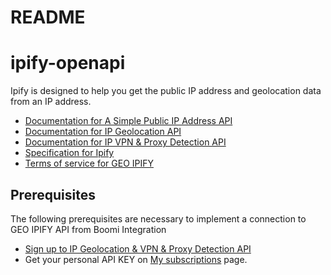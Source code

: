 # README #

# ipify-openapi

Ipify is designed to help you get the public IP address and geolocation data from an IP address.

* [Documentation for A Simple Public IP Address API](https://www.ipify.org/)
* [Documentation for IP Geolocation API](https://geo.ipify.org/docs)
* [Documentation for IP VPN & Proxy Detection API](https://vpn-proxy-detection.ipify.org/docs)
* [Specification for Ipify](https://github.com/cliffano/openapi-ipify)
* [Terms of service for GEO IPIFY](https://geo.ipify.org/terms-of-service)

## Prerequisites
The following prerequisites are necessary to implement a connection to GEO IPIFY API from Boomi Integration
+ [Sign up to IP Geolocation & VPN & Proxy Detection API](https://geo.ipify.org/signup)
+ Get your personal API KEY on [My subscriptions](https://geo.ipify.org/subscriptions) page.
